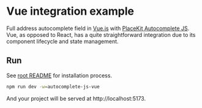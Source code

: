 # Vue integration example

Full address autocomplete field in [Vue.js](https://vuejs.org) with [PlaceKit Autocomplete JS](https://github.com/placekit/autocomplete-js). Vue, as opposed to React, has a quite straightforward integration due to its component lifecycle and state management.

## Run

See [root README](../../README.md) for installation process.

```sh
npm run dev -w=autocomplete-js-vue
```

And your project will be served at http://localhost:5173.
